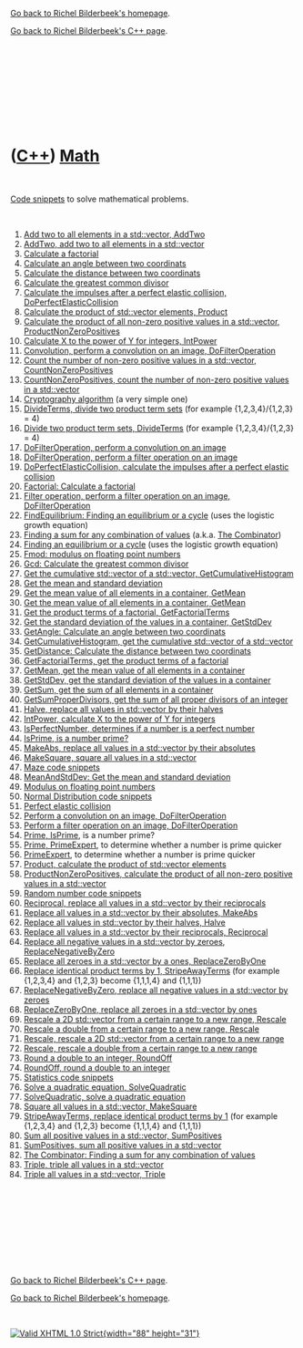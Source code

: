 [Go back to Richel Bilderbeek's homepage](index.htm).

[Go back to Richel Bilderbeek's C++ page](Cpp.htm).

 

 

 

 

 

([C++](Cpp.htm)) [Math](CppMath.htm)
====================================

 

[Code snippets](CppCodeSnippets.htm) to solve mathematical problems.

 

1.  [Add two to all elements in a std::vector, AddTwo](CppAddTwo.htm)
2.  [AddTwo, add two to all elements in a std::vector](CppAddTwo.htm)
3.  [Calculate a factorial](CppFactorial.htm)
4.  [Calculate an angle between two coordinats](CppGetAngle.htm)
5.  [Calculate the distance between two coordinats](CppGetDistance.htm)
6.  [Calculate the greatest common divisor](CppGcd.htm)
7.  [Calculate the impulses after a perfect elastic collision,
    DoPerfectElasticCollision](CppDoPerfectElasticCollision.htm)
8.  [Calculate the product of std::vector elements,
    Product](CppProduct.htm)
9.  [Calculate the product of all non-zero positive values in a
    std::vector,
    ProductNonZeroPositives](CppProductNonZeroPositives.htm)
10. [Calculate X to the power of Y for integers,
    IntPower](CppIntPower.htm)
11. [Convolution, perform a convolution on an image,
    DoFilterOperation](CppDoFilterOperation.htm)
12. [Count the number of non-zero positive values in a std::vector,
    CountNonZeroPositives](CppCountNonZeroPositives.htm)
13. [CountNonZeroPositives, count the number of non-zero positive values
    in a std::vector](CppCountNonZeroPositives.htm)
14. [Cryptography algorithm](CppCryptography.htm) (a very simple one)
15. [DivideTerms, divide two product term sets](CppDivideTerms.htm) (for
    example {1,2,3,4}/{1,2,3} = 4)
16. [Divide two product term sets, DivideTerms](CppDivideTerms.htm) (for
    example {1,2,3,4}/{1,2,3} = 4)
17. [DoFilterOperation, perform a convolution on an
    image](CppDoFilterOperation.htm)
18. [DoFilterOperation, perform a filter operation on an
    image](CppDoFilterOperation.htm)
19. [DoPerfectElasticCollision, calculate the impulses after a perfect
    elastic collision](CppDoPerfectElasticCollision.htm)
20. [Factorial: Calculate a factorial](CppFactorial.htm)
21. [Filter operation, perform a filter operation on an image,
    DoFilterOperation](CppDoFilterOperation.htm)
22. [FindEquilibrium: Finding an equilibrium or a
    cycle](CppFindEquilibrium.htm) (uses the logistic growth equation)
23. [Finding a sum for any combination of
    values](ToolCombinator.htm) (a.k.a. [The
    Combinator](ToolCombinator.htm))
24. [Finding an equilibrium or a cycle](CppFindEquilibrium.htm) (uses
    the logistic growth equation)
25. [Fmod: modulus on floating point numbers](CppFmod.htm)
26. [Gcd: Calculate the greatest common divisor](CppGcd.htm)
27. [Get the cumulative std::vector of a std::vector,
    GetCumulativeHistogram](CppGetCumulativeHistogram.htm)
28. [Get the mean and standard deviation](CppMeanAndStdDev.htm)
29. [Get the mean value of all elements in a container,
    GetMean](CppGetMean.htm)
30. [Get the mean value of all elements in a container,
    GetMean](CppGetMean.htm)
31. [Get the product terms of a factorial,
    GetFactorialTerms](CppGetFactorialTerms.htm)
32. [Get the standard deviation of the values in a container,
    GetStdDev](CppGetStdDev.htm)
33. [GetAngle: Calculate an angle between two
    coordinats](CppGetAngle.htm)
34. [GetCumulativeHistogram, get the cumulative std::vector of a
    std::vector](CppGetCumulativeHistogram.htm)
35. [GetDistance: Calculate the distance between two
    coordinats](CppGetDistance.htm)
36. [GetFactorialTerms, get the product terms of a
    factorial](CppGetFactorialTerms.htm)
37. [GetMean, get the mean value of all elements in a
    container](CppGetMean.htm)
38. [GetStdDev, get the standard deviation of the values in a
    container](CppGetStdDev.htm)
39. [GetSum, get the sum of all elements in a container](CppGetSum.htm)
40. [GetSumProperDivisors, get the sum of all proper divisors of an
    integer](CppGetSumProperDivisors.htm)
41. [Halve, replace all values in std::vector by their
    halves](CppHalve.htm)
42. [IntPower, calculate X to the power of Y for
    integers](CppIntPower.htm)
43. [IsPerfectNumber, determines if a number is a perfect
    number](CppIsPerfectNumber.htm)
44. [IsPrime, is a number prime?](CppIsPrime.htm)
45. [MakeAbs, replace all values in a std::vector by their
    absolutes](CppMakeAbs.htm)
46. [MakeSquare, square all values in a std::vector](CppMakeSquare.htm)
47. [Maze code snippets](CppMaze.htm)
48. [MeanAndStdDev: Get the mean and standard
    deviation](CppMeanAndStdDev.htm)
49. [Modulus on floating point numbers](CppFmod.htm)
50. [Normal Distribution code snippets](CppNormalDistribution.htm)
51. [Perfect elastic collision](CppDoPerfectElasticCollision.htm)
52. [Perform a convolution on an image,
    DoFilterOperation](CppDoFilterOperation.htm)
53. [Perform a filter operation on an image,
    DoFilterOperation](CppDoFilterOperation.htm)
54. [Prime, IsPrime](CppIsPrime.htm), is a number prime?
55. [Prime, PrimeExpert](CppPrimeExpert.htm), to determine whether a
    number is prime quicker
56. [PrimeExpert](CppPrimeExpert.htm), to determine whether a number is
    prime quicker
57. [Product, calculate the product of std::vector
    elements](CppProduct.htm)
58. [ProductNonZeroPositives, calculate the product of all non-zero
    positive values in a std::vector](CppProductNonZeroPositives.htm)
59. [Random number code snippets](CppRandomNumber.htm)
60. [Reciprocal, replace all values in a std::vector by their
    reciprocals](CppReciprocal.htm)
61. [Replace all values in a std::vector by their absolutes,
    MakeAbs](CppMakeAbs.htm)
62. [Replace all values in std::vector by their halves,
    Halve](CppHalve.htm)
63. [Replace all values in a std::vector by their reciprocals,
    Reciprocal](CppReciprocal.htm)
64. [Replace all negative values in a std::vector by zeroes,
    ReplaceNegativeByZero](CppReplaceNegativeByZero.htm)
65. [Replace all zeroes in a std::vector by a ones,
    ReplaceZeroByOne](CppReplaceZeroByOne.htm)
66. [Replace identical product terms by 1,
    StripeAwayTerms](CppStripeAwayTerms.htm) (for example {1,2,3,4} and
    {1,2,3} become {1,1,1,4} and {1,1,1})
67. [ReplaceNegativeByZero, replace all negative values in a std::vector
    by zeroes](CppReplaceNegativeByZero.htm)
68. [ReplaceZeroByOne, replace all zeroes in a std::vector by
    ones](CppReplaceZeroByOne.htm)
69. [Rescale a 2D std::vector from a certain range to a new range,
    Rescale](CppRescale.htm)
70. [Rescale a double from a certain range to a new range,
    Rescale](CppRescale.htm)
71. [Rescale, rescale a 2D std::vector from a certain range to a new
    range](CppRescale.htm)
72. [Rescale, rescale a double from a certain range to a new
    range](CppRescale.htm)
73. [Round a double to an integer, RoundOff](CppRoundOff.htm)
74. [RoundOff, round a double to an integer](CppRoundOff.htm)
75. [Statistics code snippets](CppStatistics.htm)
76. [Solve a quadratic equation, SolveQuadratic](CppSolveQuadratic.htm)
77. [SolveQuadratic, solve a quadratic equation](CppSolveQuadratic.htm)
78. [Square all values in a std::vector, MakeSquare](CppMakeSquare.htm)
79. [StripeAwayTerms, replace identical product terms by
    1](CppStripeAwayTerms.htm) (for example {1,2,3,4} and {1,2,3} become
    {1,1,1,4} and {1,1,1})
80. [Sum all positive values in a std::vector,
    SumPositives](CppSumPositives.htm)
81. [SumPositives, sum all positive values in a
    std::vector](CppSumPositives.htm)
82. [The Combinator: Finding a sum for any combination of
    values](ToolCombinator.htm)
83. [Triple, triple all values in a std::vector](CppTriple.htm)
84. [Triple all values in a std::vector, Triple](CppTriple.htm)

 

 

 

 

 

[Go back to Richel Bilderbeek's C++ page](Cpp.htm).

[Go back to Richel Bilderbeek's homepage](index.htm).

 

[![Valid XHTML 1.0 Strict](valid-xhtml10.png){width="88"
height="31"}](http://validator.w3.org/check?uri=referer)
